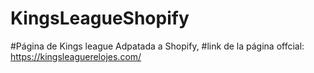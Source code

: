# KingsLeagueShopify
#Página de Kings league Adpatada a Shopify, 
#link de la página offcial: https://kingsleaguerelojes.com/
